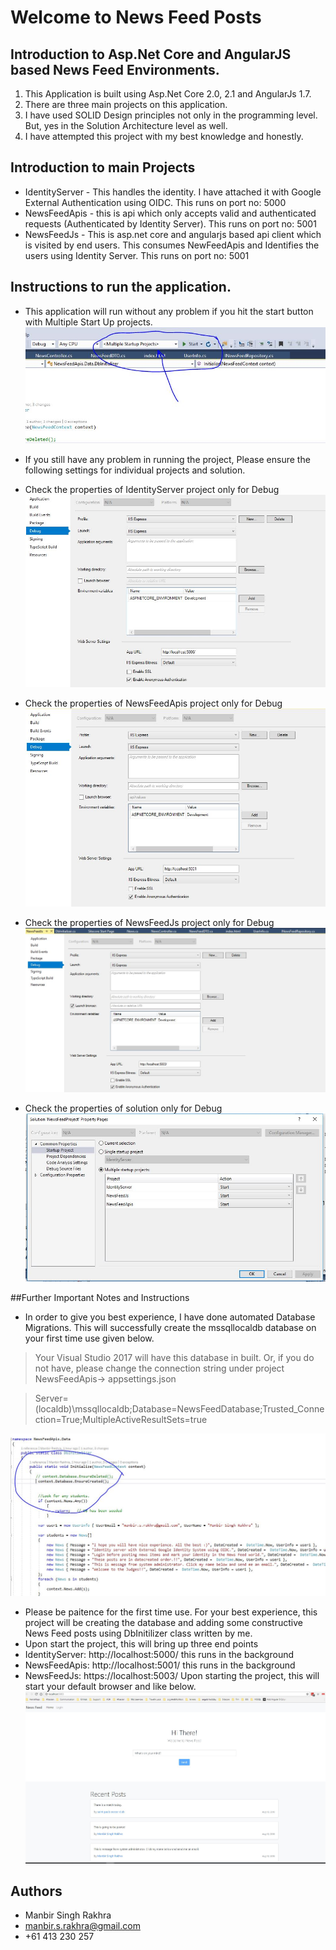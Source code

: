 # Welcome to News Feed Posts

## Introduction to Asp.Net Core and AngularJS based News Feed Environments.
1. This Application is built using Asp.Net Core 2.0, 2.1 and AngularJs 1.7.
2. There are three main projects on this application.
3. I have used SOLID Design principles not only in the programming level. But, yes in the Solution Architecture level as well.
4. I have attempted this project with my best knowledge and honestly.



## Introduction to main Projects
* IdentityServer - This handles the identity. I have attached it with Google External Authentication using OIDC. This runs on port no: 5000
* NewsFeedApis - this is api which only accepts valid and authenticated requests (Authenticated by Identity Server). This runs on port no: 5001
*  NewsFeedJs -  This is asp.net core and angularjs based api client which is visited by end users. This consumes NewFeedApis and Identifies the users using Identity Server. This runs on port no: 5001

## Instructions to run the application.
* This application will run without any problem if you hit the start button with Multiple Start Up projects.
![Multiple Startup Projects](https://github.com/ManbirSinghRakhra/NewsFeedWithSocialIdentity/blob/master/ReadmeImages/MutlipleProjectsRun.JPG)

* If you still have any problem in running the project, Please ensure the following settings for individual projects and solution.
* Check the properties of IdentityServer project only for Debug
![IdentityServer Project Debug Properties](https://github.com/ManbirSinghRakhra/NewsFeedWithSocialIdentity/blob/master/ReadmeImages/IdentityServerDebugProperties.JPG)

* Check the properties of NewsFeedApis project only for Debug
![NewsFeedApis Project Debug Properties](https://github.com/ManbirSinghRakhra/NewsFeedWithSocialIdentity/blob/master/ReadmeImages/NewsFeedApisDebugProperties.JPG)

* Check the properties of NewsFeedJs project only for Debug
![NewsFeedApis Project Debug Properties](https://github.com/ManbirSinghRakhra/NewsFeedWithSocialIdentity/blob/master/ReadmeImages/NewsFeedJsDebugProperties.JPG)

* Check the properties of solution only for Debug
![Solution Debug Properties](https://github.com/ManbirSinghRakhra/NewsFeedWithSocialIdentity/blob/master/ReadmeImages/SolutionProperties.JPG)


##Further Important Notes and Instructions
* In order to give you best experience, I have done automated Database Migrations. This will successfully create the mssqllocaldb database on your first time use given below. 
> Your Visual Studio 2017 will have this database in built. Or, if you do not have, please change the connection string under project NewsFeedApis-> appsettings.json

> Server=(localdb)\\mssqllocaldb;Database=NewsFeedDatabase;Trusted_Connection=True;MultipleActiveResultSets=true

![Solution Debug Properties](https://github.com/ManbirSinghRakhra/NewsFeedWithSocialIdentity/blob/master/ReadmeImages/EnsureCreated.JPG)


* Please be paitence for the first time use. For your best experience, this project will be creating the database and adding some constructive News Feed posts using DbInitilizer class written by me.
* Upon start the project, this will bring up three end points
* IdentityServer: http://localhost:5000/  this runs in the background
* NewsFeedApis: http://localhost:5001/ this runs in the background
* NewsFeedJs: https://localhost:5003/ Upon starting the project, this will start your default browser and like below.
![Browsers](https://github.com/ManbirSinghRakhra/NewsFeedWithSocialIdentity/blob/master/ReadmeImages/Browsers.JPG)


## Authors
* Manbir Singh Rakhra 
* manbir.s.rakhra@gmail.com
* +61 413 230 257


